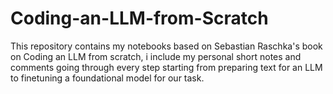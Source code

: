# Coding-an-LLM-from-Scratch
This repository contains my notebooks based on Sebastian Raschka's book on Coding an LLM from scratch, i include my personal short notes and comments going through every step starting from preparing text for an LLM to finetuning a foundational model for our task.
